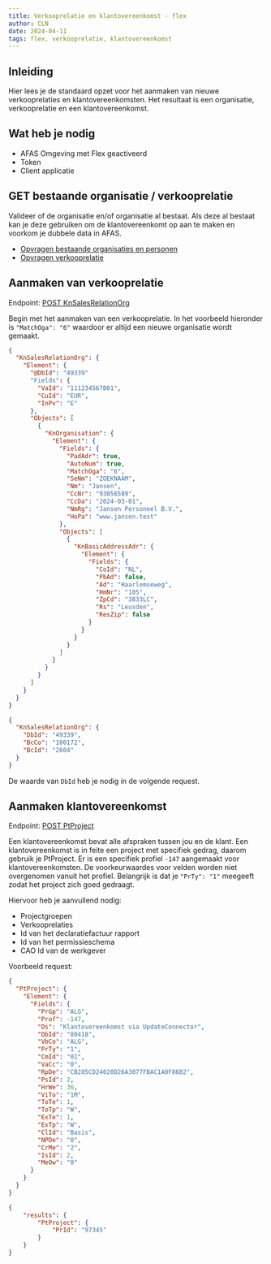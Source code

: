 ```yaml
---
title: Verkooprelatie en klantovereenkomst - flex
author: CLN
date: 2024-04-11
tags: flex, verkooprelatie, klantovereenkomst
---
```


## Inleiding

Hier lees je de standaard opzet voor het aanmaken van nieuwe verkooprelaties en klantovereenkomsten. Het resultaat is een organisatie, verkooprelatie en een klantovereenkomst.

## Wat heb je nodig

- AFAS Omgeving met Flex geactiveerd
- Token
- Client applicatie

## GET bestaande organisatie / verkooprelatie

Valideer of de organisatie en/of organisatie al bestaat. Als deze al bestaat kan je deze gebruiken om de klantovereenkomt op aan te maken en voorkom je dubbele data in AFAS.

- [Opvragen bestaande organisaties en personen](https://docs.afas.help/apidoc/nl/Organisaties%20en%20personen#get-/connectors/Profit_OrgPer)
- [Opvragen verkooprelatie](https://docs.afas.help/apidoc/nl/Mutaties#get-/connectors/Profit_Debtor)

## Aanmaken van verkooprelatie

Endpoint: [POST KnSalesRelationOrg](https://docs.afas.help/apidoc/nl/Organisaties%20en%20personen#post-/connectors/KnSalesRelationOrg)

Begin met het aanmaken van een verkooprelatie. In het voorbeeld hieronder is `"MatchOga": "6"` waardoor er altijd een nieuwe organisatie wordt gemaakt.

```json POST KnSalesRelationOrg body
{
  "KnSalesRelationOrg": {
    "Element": {
      "@DbId": "49339"
      "Fields": {
        "VaId": "111234567B01",
        "CuId": "EUR",
        "InPv": "E"
      },
      "Objects": [
        {
          "KnOrganisation": {
            "Element": {
              "Fields": {
                "PadAdr": true,
                "AutoNum": true,
                "MatchOga": "6",
                "SeNm": "ZOEKNAAM",
                "Nm": "Jansen",
                "CcNr": "93056589",
                "CcDa": "2024-03-01",
                "NmRg": "Jansen Personeel B.V.",
                "HoPa": "www.jansen.test"
              },
              "Objects": [
                {
                  "KnBasicAddressAdr": {
                    "Element": {
                      "Fields": {
                        "CoId": "NL",
                        "PbAd": false,
                        "Ad": "Haarlemseweg",
                        "HmNr": "105",
                        "ZpCd": "3833LC",
                        "Rs": "Leusden",
                        "ResZip": false
                      }
                    }
                  }
                }
              ]
            }
          }
        }
      ]
    }
  }
}
```

```json HTTP 201 Response body
{
  "KnSalesRelationOrg": {
    "DbId": "49339",
    "BcCo": "100172",
    "BcId": "2604"
  }
}
```

De waarde van `DbId` heb je nodig in de volgende request.

## Aanmaken klantovereenkomst

Endpoint: [POST PtProject](https://docs.afas.help/apidoc/nl/Projecten%20en%20nacalculatie#post-/connectors/PtProject)

Een klantovereenkomst bevat alle afspraken tussen jou en de klant. Een klantovereenkomst is in feite een project met specifiek gedrag, daarom gebruik je PtProject. Er is een specifiek profiel `-147` aangemaakt voor klantovereenkomsten. De voorkeurwaardes voor velden worden niet overgenomen vanuit het profiel. Belangrijk is dat je `"PrTy": "1"` meegeeft zodat het project zich goed gedraagt.

Hiervoor heb je aanvullend nodig:

- Projectgroepen
- Verkooprelaties
- Id van het declaratiefactuur rapport
- Id van het permissieschema
- CAO Id van de werkgever

Voorbeeld request:

```json POST PtProject body
{
  "PtProject": {
    "Element": {
      "Fields": {
        "PrGp": "ALG",
        "Prof": -147,
        "Ds": "Klantovereenkomst via UpdateConnector",
        "DbId": "80418",
        "VbCo": "ALG",
        "PrTy": "1",
        "CmId": "01",
        "VaCc": "0",
        "RpDe": "CB285CD24020D26A3077FBAC1A0F86B2",
        "PsId": 2,
        "HrWe": 36,
        "ViTo": "1M",
        "ToTe": 1,
        "ToTp": "W",
        "ExTe": 1,
        "ExTp": "W",
        "ClId": "Basis",
        "NPDe": "0",
        "CrMe": "2",
        "IsId": 2,
        "MeOw": "0"
      }
    }
  }
}
```

```json HTTP 201 Response body
{
    "results": {
        "PtProject": {
            "PrId": "97345"
        }
    }
}
```
